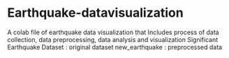 # Earthquake-datavisualization
A colab file of earthquake data visualization that Includes process of data collection, data preprocessing, data analysis and visualization
Significant Earthquake Dataset : original dataset 
new_earthquake : preprocessed data
